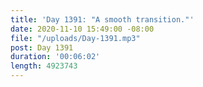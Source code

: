 ```yaml
---
title: 'Day 1391: "A smooth transition."'
date: 2020-11-10 15:49:00 -08:00
file: "/uploads/Day-1391.mp3"
post: Day 1391
duration: '00:06:02'
length: 4923743
---
```


